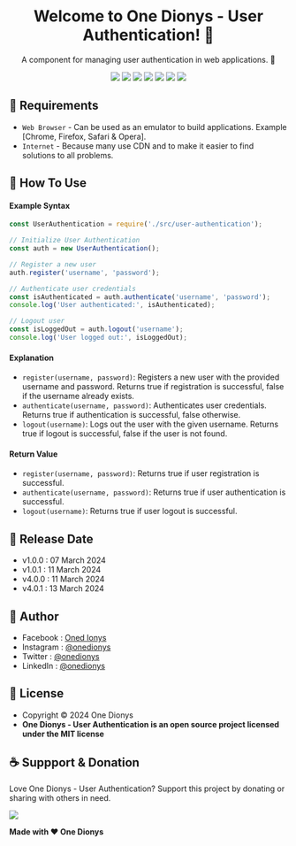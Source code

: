 <h1 align="center">Welcome to One Dionys - User Authentication! 👋 </h1>

<p align="center">A component for managing user authentication in web applications. 💖 </p>

<p align="center">
<img src="https://img.shields.io/github/contributors/onedionys/onedionys-user-authentication?style=flat-square">
<img src="https://img.shields.io/github/issues/onedionys/onedionys-user-authentication?style=flat-square">
<img src="https://img.shields.io/github/stars/onedionys/onedionys-user-authentication?style=flat-square"> 
<img src="https://img.shields.io/github/forks/onedionys/onedionys-user-authentication?style=flat-square">
<img src="https://img.shields.io/github/last-commit/onedionys/onedionys-user-authentication.svg?style=flat-square">
<img src="https://img.shields.io/github/languages/code-size/onedionys/onedionys-user-authentication?style=flat-square">
<img src="https://img.shields.io/github/license/onedionys/onedionys-user-authentication?style=flat-square">
</p>

## 💾 Requirements

* `Web Browser` - Can be used as an emulator to build applications. Example [Chrome, Firefox, Safari & Opera].
* `Internet` - Because many use CDN and to make it easier to find solutions to all problems.

## 🎯 How To Use

#### Example Syntax

```javascript
const UserAuthentication = require('./src/user-authentication');

// Initialize User Authentication
const auth = new UserAuthentication();

// Register a new user
auth.register('username', 'password');

// Authenticate user credentials
const isAuthenticated = auth.authenticate('username', 'password');
console.log('User authenticated:', isAuthenticated);

// Logout user
const isLoggedOut = auth.logout('username');
console.log('User logged out:', isLoggedOut);
```

#### Explanation

* `register(username, password)`: Registers a new user with the provided username and password. Returns true if registration is successful, false if the username already exists.
* `authenticate(username, password)`: Authenticates user credentials. Returns true if authentication is successful, false otherwise.
* `logout(username)`: Logs out the user with the given username. Returns true if logout is successful, false if the user is not found.

#### Return Value

* `register(username, password)`: Returns true if user registration is successful.
* `authenticate(username, password)`: Returns true if user authentication is successful.
* `logout(username)`: Returns true if user logout is successful.

## 📆 Release Date

* v1.0.0 : 07 March 2024
* v1.0.1 : 11 March 2024
* v4.0.0 : 11 March 2024
* v4.0.1 : 13 March 2024

## 🧑 Author

* Facebook : <a href="https://www.facebook.com/theonedionys"> Oned Ionys</a>
* Instagram : <a href="https://www.instagram.com/onedionys/"> @onedionys</a>
* Twitter : <a href="https://twitter.com/onedionys"> @onedionys</a>
* LinkedIn :  <a href="https://www.linkedin.com/in/onedionys/"> @onedionys</a>

## 📝 License

* Copyright © 2024 One Dionys
* **One Dionys - User Authentication is an open source project licensed under the MIT license**

## ☕️ Suppport & Donation

Love One Dionys - User Authentication? Support this project by donating or sharing with others in need.

<a href="https://www.buymeacoffee.com/onedionys"><img src="https://img.shields.io/badge/Buy_Me_A_Coffee-FFDD00?style=for-the-badge&logo=buy-me-a-coffee&logoColor=black"/> </a>

**Made with ❤️ One Dionys**
